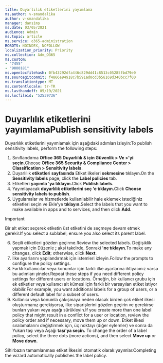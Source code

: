 ```yaml
---
title: Duyarlılık etiketlerini yayımlama
ms.author: v-smandalika
author: v-smandalika
manager: dansimp
ms.date: 03/05/2021
audience: Admin
ms.topic: article
ms.service: o365-administration
ROBOTS: NOINDEX, NOFOLLOW
localization_priority: Priority
ms.collection: Adm_O365
ms.custom:
- "7455"
- "9000181"
ms.openlocfilehash: 0fb43292dfa446c829dd41c8513c05285fbd79e0
ms.sourcegitcommit: f4866e94918c7b591ad0cd3b58169d340bcc7f00
ms.translationtype: MT
ms.contentlocale: tr-TR
ms.lasthandoff: 05/19/2021
ms.locfileid: "52539736"
---
```

# <a name="publish-sensitivity-labels"></a><span data-ttu-id="44f59-102">Duyarlılık etiketlerini yayımlama</span><span class="sxs-lookup"><span data-stu-id="44f59-102">Publish sensitivity labels</span></span>

<span data-ttu-id="44f59-103">Duyarlılık etiketlerini yayımlamak için aşağıdaki adımları izleyin:</span><span class="sxs-lookup"><span data-stu-id="44f59-103">To publish sensitivity labels, perform the following steps:</span></span>

1. <span data-ttu-id="44f59-104">Sınıflandırma **Office 365 Duyarlılık & için Güvenlik > Ve >'yi seçin.**</span><span class="sxs-lookup"><span data-stu-id="44f59-104">Choose **Office 365 Security & Compliance Center > Classification > Sensitivity labels**.</span></span>
2. <span data-ttu-id="44f59-105">Duyarlılık **etiketleri sayfasında** Etiket ilkeleri **sekmesine** tıklayın.</span><span class="sxs-lookup"><span data-stu-id="44f59-105">On the **Sensitivity labels** page, click the **Label policies** tab.</span></span>
3. <span data-ttu-id="44f59-106">Etiketleri **yayımla 'ya tıklayın.**</span><span class="sxs-lookup"><span data-stu-id="44f59-106">Click **Publish labels**.</span></span>
4. <span data-ttu-id="44f59-107">Yayımlayacak **duyarlılık etiketlerini seç 'e tıklayın.**</span><span class="sxs-lookup"><span data-stu-id="44f59-107">Click **Choose sensitivity labels to publish**.</span></span> 
5. <span data-ttu-id="44f59-108">Uygulamalar ve hizmetlerde kullanılabilir hale eklemek istediğiniz etiketleri seçin ve Ekle'ye **tıklayın.**</span><span class="sxs-lookup"><span data-stu-id="44f59-108">Select the labels that you want to make available in apps and to services, and then click **Add**.</span></span>
> [!IMPORTANT]
> <span data-ttu-id="44f59-109">Bir alt etiket seçerek etiketin üst etiketini de seçmeye devam etmek gerekir.</span><span class="sxs-lookup"><span data-stu-id="44f59-109">If you select a sublabel, ensure you also select its parent label.</span></span>
6. <span data-ttu-id="44f59-110">Seçili etiketleri gözden geçirme.</span><span class="sxs-lookup"><span data-stu-id="44f59-110">Review the selected labels.</span></span> <span data-ttu-id="44f59-111">Değişiklik yapmak için Düzenle **;** aksi takdirde, Sonraki **'ne tıklayın.**</span><span class="sxs-lookup"><span data-stu-id="44f59-111">To make any changes, click **Edit**; otherwise, click **Next**.</span></span>
7. <span data-ttu-id="44f59-112">İlke ayarlarını yapılandırmak için istemleri izleyin.</span><span class="sxs-lookup"><span data-stu-id="44f59-112">Follow the prompts to configure the policy settings.</span></span>
8. <span data-ttu-id="44f59-113">Farklı kullanıcılar veya konumlar için farklı ilke ayarlarına ihtiyacınız varsa bu adımları yineler.</span><span class="sxs-lookup"><span data-stu-id="44f59-113">Repeat these steps if you need different policy settings for different users or locations.</span></span> <span data-ttu-id="44f59-114">Örneğin, bir kullanıcı grubu için ek etiketler veya kullanıcı alt kümesi için farklı bir varsayılan etiket istiyor olabilir.</span><span class="sxs-lookup"><span data-stu-id="44f59-114">For example, you want additional labels for a group of users, or a different default label for a subset of users.</span></span>
9. <span data-ttu-id="44f59-115">Kullanıcı veya konumla çakışmaya neden olacak birden çok etiket ilkesi oluşturmanız gerekiyorsa, ilke siparişlerini gözden geçirin ve gerekirse bunları yukarı veya aşağı sürükleyin.</span><span class="sxs-lookup"><span data-stu-id="44f59-115">If you create more than one label policy that might result in a conflict for a user or location, review the policy order and if necessary, move them up or down.</span></span> <span data-ttu-id="44f59-116">Etiket ilkesi sıralamalarını değiştirmek için, üç noktayı (diğer eylemler) ve sonra da Yukarı taşı veya Aşağı **taşı'ya seçin.** </span><span class="sxs-lookup"><span data-stu-id="44f59-116">To change the order of a label policy, select the three dots (more actions), and then select **Move up** or **Move down**.</span></span>

<span data-ttu-id="44f59-117">Sihirbazın tamamlanması etiket İlkesini otomatik olarak yayımlar.</span><span class="sxs-lookup"><span data-stu-id="44f59-117">Completing the wizard automatically publishes the label policy.</span></span>

